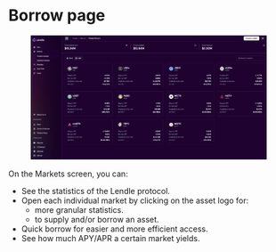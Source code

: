 # Borrow page

<figure><img src="../../.gitbook/assets/image (1).png" alt=""><figcaption></figcaption></figure>

On the Markets screen, you can:

* See the statistics of the Lendle protocol.
* Open each individual market by clicking on the asset logo for:
  * more granular statistics.
  * to supply and/or borrow an asset.
* Quick borrow for easier and more efficient access.
* See how much APY/APR a certain market yields.
